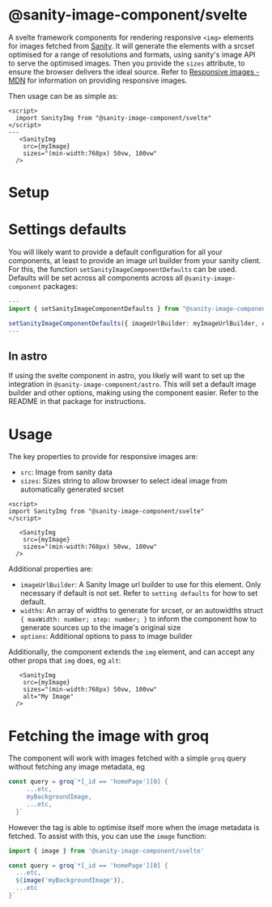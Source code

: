 # @sanity-image-component/svelte

A svelte framework components for rendering responsive `<img>` elements for images fetched from [Sanity](https://www.sanity.io). It will generate the elements with a srcset optimised for a range of resolutions and formats, using sanity's image API to serve the optimised images. Then you provide the `sizes` attribute, to ensure the browser delivers the ideal source. Refer to [Responsive images - MDN](https://developer.mozilla.org/en-US/docs/Learn/HTML/Multimedia_and_embedding/Responsive_images) for information on providing responsive images.

Then usage can be as simple as:

```svelte
<script>
  import SanityImg from "@sanity-image-component/svelte"
</script>
---
   <SanityImg
    src={myImage}
    sizes="(min-width:768px) 50vw, 100vw"
  /> 
```

# Setup 

# Settings defaults
You will likely want to provide a default configuration for all your components, at least to provide an image url builder from your sanity client. For this, the function `setSanityImageComponentDefaults` can be used. Defaults will be set across all components across all `@sanity-image-component` packages: 

```ts
---
import { setSanityImageComponentDefaults } from "@sanity-image-component/svelte";

setSanityImageComponentDefaults({ imageUrlBuilder: myImageUrlBuilder, options: {auto: "format" } })
---
``` 
## In astro
If using the svelte component in astro, you likely will want to set up the integration in `@sanity-image-component/astro`. This will set a default image builder and other options, making using the component easier. Refer to the README in that package for instructions.


# Usage
The key properties to provide for responsive images are:
  - `src`: Image from sanity data
  - `sizes`: Sizes string to allow browser to select ideal image from automatically generated srcset
  
```svelte
<script>
import SanityImg from "@sanity-image-component/svelte"
</script>

   <SanityImg
    src={myImage}
    sizes="(min-width:768px) 50vw, 100vw"
  /> 
```

Additional properties are:
 - `imageUrlBuilder`: A Sanity Image url builder to use for this element. Only necessary if default is not set. Refer to `setting defaults` for how to set default.
 - `widths`: An array of widths to generate for srcset, or an autowidths struct `{ maxWidth: number; step: number; }` to inform the component how to generate sources up to the image's original size
 - `options`: Additional options to pass to image builder

Additionally, the component extends the `img` element, and can accept any other props that `img` does, eg `alt`:

```astro
   <SanityImg
    src={myImage}
    sizes="(min-width:768px) 50vw, 100vw"
    alt="My Image"
  /> 
```

# Fetching the image with groq
The component will work with images fetched with a simple `groq`  query without fetching any image metadata, eg

```ts
const query = groq`*[_id == 'homePage'][0] {
     ...etc,
     myBackgroundImage,
     ...etc,
  }`
```

However the tag is able to optimise itself more when the image metadata is fetched. To assist with this, you can use the `image` function:

```ts
import { image } from '@sanity-image-component/svelte'

const query = groq`*[_id == 'homePage'][0] {
  ...etc,
  ${image('myBackgroundImage')},
  ...etc
}`
```
